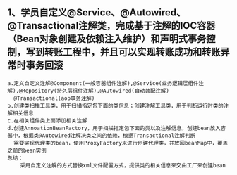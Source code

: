 ## 1、学员自定义@Service、@Autowired、@Transactional注解类，完成基于注解的IOC容器（Bean对象创建及依赖注入维护）和声明式事务控制，写到转账工程中，并且可以实现转账成功和转账异常时事务回滚
    
    a.定义自定义注解@Component(一般容器组件注解),@Service(业务逻辑层组件注解),@Repository(持久层组件注解),@Autowired(自动装配注解)
      @Transactional(aop事务注解)
    b.创建类扫描工具类，用于扫描指定包下面的类信息；创建注解工具类，用于判断运行时类的注解相关信息
    c.在相关组件类上面添加相关注解
    d.创建AnnoationBeanFactory，用于扫描指定包下面的类以及注解信息，创建bean放入容器中，根据类@Autowired注解决类之间的依赖，根据Transactional注解判断
      需要实现代理类的bean，使用ProxyFactory来进行创建代理类，并放回beanMap中，覆盖之前的bean实例
    总结：
        采用自定义注解的方式替换xml文件配置方式，提供类的相关信息来交由工厂来创建bean  
 
   
